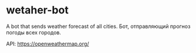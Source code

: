 # wetaher-bot
A bot that sends weather forecast of all cities.
Бот, отправляющий прогноз погоды всех городов.

API: https://openweathermap.org/
